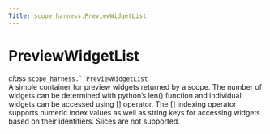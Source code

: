 ```yaml
---
Title: scope_harness.PreviewWidgetList
---
```

        
PreviewWidgetList
=================

 *class* `scope_harness.``PreviewWidgetList`<a href="#scope_harness.PreviewWidgetList" class="headerlink" title="Permalink to this definition"></a>  
A simple container for preview widgets returned by a scope. The number of widgets can be determined with python’s len() function and individual widgets can be accessed using \[\] operator. The \[\] indexing operator supports numeric index values as well as string keys for accessing widgets based on their identifiers. Slices are not supported.

